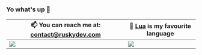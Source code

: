 ### Yo what's up 👋





 📫 You can reach me at: contact@ruskydev.com | 🎏 [Lua](https://lua.org) is my favourite language
--- | ---
![](https://github-readme-stats.vercel.app/api?username=RuskyDev&show_icons=true&theme=tokyonight) | ![](https://github-readme-stats.vercel.app/api/top-langs/?username=RuskyDev&show_icons=true&theme=tokyonight&layout=compact&langs_count=8)
